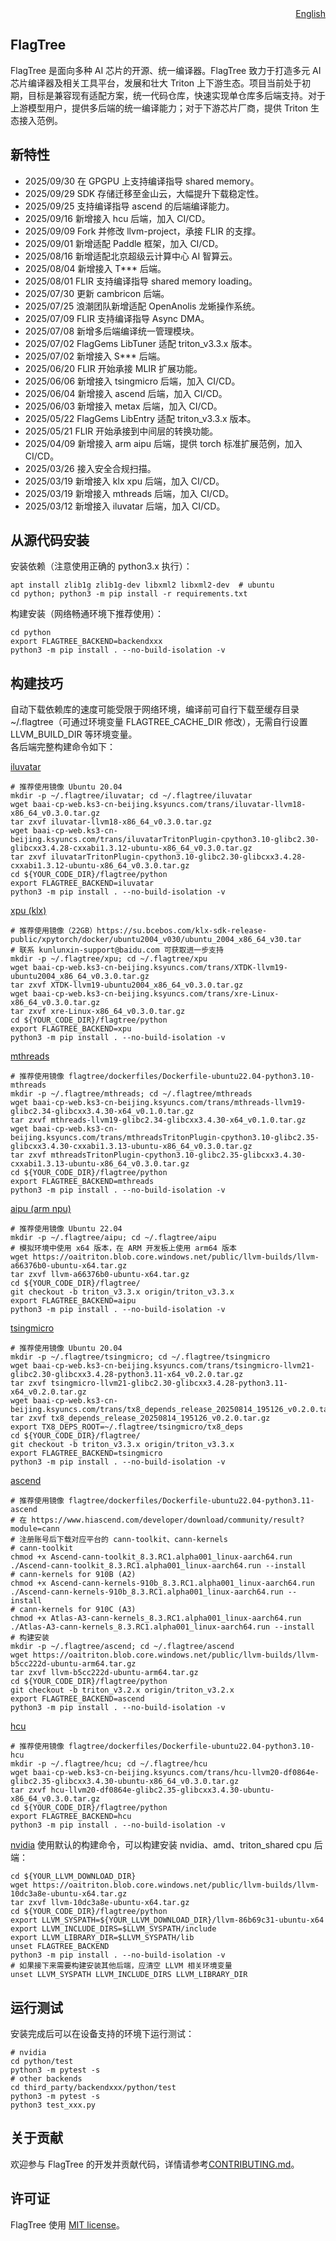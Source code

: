 <div align="right"><a href="/README.md">English</a></div>

## FlagTree

FlagTree 是面向多种 AI 芯片的开源、统一编译器。FlagTree 致力于打造多元 AI 芯片编译器及相关工具平台，发展和壮大 Triton 上下游生态。项目当前处于初期，目标是兼容现有适配方案，统一代码仓库，快速实现单仓库多后端支持。对于上游模型用户，提供多后端的统一编译能力；对于下游芯片厂商，提供 Triton 生态接入范例。

## 新特性
* 2025/09/30 在 GPGPU 上支持编译指导 shared memory。
* 2025/09/29 SDK 存储迁移至金山云，大幅提升下载稳定性。
* 2025/09/25 支持编译指导 ascend 的后端编译能力。
* 2025/09/16 新增接入 hcu 后端，加入 CI/CD。
* 2025/09/09 Fork 并修改 llvm-project，承接 FLIR 的支撑。
* 2025/09/01 新增适配 Paddle 框架，加入 CI/CD。
* 2025/08/16 新增适配北京超级云计算中心 AI 智算云。
* 2025/08/04 新增接入 T*** 后端。
* 2025/08/01 FLIR 支持编译指导 shared memory loading。
* 2025/07/30 更新 cambricon 后端。
* 2025/07/25 浪潮团队新增适配 OpenAnolis 龙蜥操作系统。
* 2025/07/09 FLIR 支持编译指导 Async DMA。
* 2025/07/08 新增多后端编译统一管理模块。
* 2025/07/02 FlagGems LibTuner 适配 triton_v3.3.x 版本。
* 2025/07/02 新增接入 S*** 后端。
* 2025/06/20 FLIR 开始承接 MLIR 扩展功能。
* 2025/06/06 新增接入 tsingmicro 后端，加入 CI/CD。
* 2025/06/04 新增接入 ascend 后端，加入 CI/CD。
* 2025/06/03 新增接入 metax 后端，加入 CI/CD。
* 2025/05/22 FlagGems LibEntry 适配 triton_v3.3.x 版本。
* 2025/05/21 FLIR 开始承接到中间层的转换功能。
* 2025/04/09 新增接入 arm aipu 后端，提供 torch 标准扩展范例，加入 CI/CD。
* 2025/03/26 接入安全合规扫描。
* 2025/03/19 新增接入 klx xpu 后端，加入 CI/CD。
* 2025/03/19 新增接入 mthreads 后端，加入 CI/CD。
* 2025/03/12 新增接入 iluvatar 后端，加入 CI/CD。

## 从源代码安装
安装依赖（注意使用正确的 python3.x 执行）：
```shell
apt install zlib1g zlib1g-dev libxml2 libxml2-dev  # ubuntu
cd python; python3 -m pip install -r requirements.txt
```

构建安装（网络畅通环境下推荐使用）：
```shell
cd python
export FLAGTREE_BACKEND=backendxxx
python3 -m pip install . --no-build-isolation -v
```

## 构建技巧

自动下载依赖库的速度可能受限于网络环境，编译前可自行下载至缓存目录 ~/.flagtree（可通过环境变量 FLAGTREE_CACHE_DIR 修改），无需自行设置 LLVM_BUILD_DIR 等环境变量。 <br>
各后端完整构建命令如下： <br>

[iluvatar](https://github.com/FlagTree/flagtree/tree/main/third_party/iluvatar/)
```shell
# 推荐使用镜像 Ubuntu 20.04
mkdir -p ~/.flagtree/iluvatar; cd ~/.flagtree/iluvatar
wget baai-cp-web.ks3-cn-beijing.ksyuncs.com/trans/iluvatar-llvm18-x86_64_v0.3.0.tar.gz
tar zxvf iluvatar-llvm18-x86_64_v0.3.0.tar.gz
wget baai-cp-web.ks3-cn-beijing.ksyuncs.com/trans/iluvatarTritonPlugin-cpython3.10-glibc2.30-glibcxx3.4.28-cxxabi1.3.12-ubuntu-x86_64_v0.3.0.tar.gz
tar zxvf iluvatarTritonPlugin-cpython3.10-glibc2.30-glibcxx3.4.28-cxxabi1.3.12-ubuntu-x86_64_v0.3.0.tar.gz
cd ${YOUR_CODE_DIR}/flagtree/python
export FLAGTREE_BACKEND=iluvatar
python3 -m pip install . --no-build-isolation -v
```
[xpu (klx)](https://github.com/FlagTree/flagtree/tree/main/third_party/xpu/)
```shell
# 推荐使用镜像（22GB）https://su.bcebos.com/klx-sdk-release-public/xpytorch/docker/ubuntu2004_v030/ubuntu_2004_x86_64_v30.tar
# 联系 kunlunxin-support@baidu.com 可获取进一步支持
mkdir -p ~/.flagtree/xpu; cd ~/.flagtree/xpu
wget baai-cp-web.ks3-cn-beijing.ksyuncs.com/trans/XTDK-llvm19-ubuntu2004_x86_64_v0.3.0.tar.gz
tar zxvf XTDK-llvm19-ubuntu2004_x86_64_v0.3.0.tar.gz
wget baai-cp-web.ks3-cn-beijing.ksyuncs.com/trans/xre-Linux-x86_64_v0.3.0.tar.gz
tar zxvf xre-Linux-x86_64_v0.3.0.tar.gz
cd ${YOUR_CODE_DIR}/flagtree/python
export FLAGTREE_BACKEND=xpu
python3 -m pip install . --no-build-isolation -v
```
[mthreads](https://github.com/FlagTree/flagtree/tree/main/third_party/mthreads/)
```shell
# 推荐使用镜像 flagtree/dockerfiles/Dockerfile-ubuntu22.04-python3.10-mthreads
mkdir -p ~/.flagtree/mthreads; cd ~/.flagtree/mthreads
wget baai-cp-web.ks3-cn-beijing.ksyuncs.com/trans/mthreads-llvm19-glibc2.34-glibcxx3.4.30-x64_v0.1.0.tar.gz
tar zxvf mthreads-llvm19-glibc2.34-glibcxx3.4.30-x64_v0.1.0.tar.gz
wget baai-cp-web.ks3-cn-beijing.ksyuncs.com/trans/mthreadsTritonPlugin-cpython3.10-glibc2.35-glibcxx3.4.30-cxxabi1.3.13-ubuntu-x86_64_v0.3.0.tar.gz
tar zxvf mthreadsTritonPlugin-cpython3.10-glibc2.35-glibcxx3.4.30-cxxabi1.3.13-ubuntu-x86_64_v0.3.0.tar.gz
cd ${YOUR_CODE_DIR}/flagtree/python
export FLAGTREE_BACKEND=mthreads
python3 -m pip install . --no-build-isolation -v
```
[aipu (arm npu)](https://github.com/FlagTree/flagtree/tree/triton_v3.3.x/third_party/aipu/)
```shell
# 推荐使用镜像 Ubuntu 22.04
mkdir -p ~/.flagtree/aipu; cd ~/.flagtree/aipu
# 模拟环境中使用 x64 版本，在 ARM 开发板上使用 arm64 版本
wget https://oaitriton.blob.core.windows.net/public/llvm-builds/llvm-a66376b0-ubuntu-x64.tar.gz
tar zxvf llvm-a66376b0-ubuntu-x64.tar.gz
cd ${YOUR_CODE_DIR}/flagtree/
git checkout -b triton_v3.3.x origin/triton_v3.3.x
export FLAGTREE_BACKEND=aipu
python3 -m pip install . --no-build-isolation -v
```
[tsingmicro](https://github.com/FlagTree/flagtree/tree/triton_v3.3.x/third_party/tsingmicro/)
```shell
# 推荐使用镜像 Ubuntu 20.04
mkdir -p ~/.flagtree/tsingmicro; cd ~/.flagtree/tsingmicro
wget baai-cp-web.ks3-cn-beijing.ksyuncs.com/trans/tsingmicro-llvm21-glibc2.30-glibcxx3.4.28-python3.11-x64_v0.2.0.tar.gz
tar zxvf tsingmicro-llvm21-glibc2.30-glibcxx3.4.28-python3.11-x64_v0.2.0.tar.gz
wget baai-cp-web.ks3-cn-beijing.ksyuncs.com/trans/tx8_depends_release_20250814_195126_v0.2.0.tar.gz
tar zxvf tx8_depends_release_20250814_195126_v0.2.0.tar.gz
export TX8_DEPS_ROOT=~/.flagtree/tsingmicro/tx8_deps
cd ${YOUR_CODE_DIR}/flagtree/
git checkout -b triton_v3.3.x origin/triton_v3.3.x
export FLAGTREE_BACKEND=tsingmicro
python3 -m pip install . --no-build-isolation -v
```
[ascend](https://github.com/FlagTree/flagtree/blob/triton_v3.2.x/python/setup_tools/setup_helper.py)
```shell
# 推荐使用镜像 flagtree/dockerfiles/Dockerfile-ubuntu22.04-python3.11-ascend
# 在 https://www.hiascend.com/developer/download/community/result?module=cann
# 注册账号后下载对应平台的 cann-toolkit、cann-kernels
# cann-toolkit
chmod +x Ascend-cann-toolkit_8.3.RC1.alpha001_linux-aarch64.run
./Ascend-cann-toolkit_8.3.RC1.alpha001_linux-aarch64.run --install
# cann-kernels for 910B (A2)
chmod +x Ascend-cann-kernels-910b_8.3.RC1.alpha001_linux-aarch64.run
./Ascend-cann-kernels-910b_8.3.RC1.alpha001_linux-aarch64.run --install
# cann-kernels for 910C (A3)
chmod +x Atlas-A3-cann-kernels_8.3.RC1.alpha001_linux-aarch64.run
./Atlas-A3-cann-kernels_8.3.RC1.alpha001_linux-aarch64.run --install
# 构建安装
mkdir -p ~/.flagtree/ascend; cd ~/.flagtree/ascend
wget https://oaitriton.blob.core.windows.net/public/llvm-builds/llvm-b5cc222d-ubuntu-arm64.tar.gz
tar zxvf llvm-b5cc222d-ubuntu-arm64.tar.gz
cd ${YOUR_CODE_DIR}/flagtree/python
git checkout -b triton_v3.2.x origin/triton_v3.2.x
export FLAGTREE_BACKEND=ascend
python3 -m pip install . --no-build-isolation -v
```
[hcu](https://github.com/FlagTree/flagtree/tree/main/third_party/hcu/)
```shell
# 推荐使用镜像 flagtree/dockerfiles/Dockerfile-ubuntu22.04-python3.10-hcu
mkdir -p ~/.flagtree/hcu; cd ~/.flagtree/hcu
wget baai-cp-web.ks3-cn-beijing.ksyuncs.com/trans/hcu-llvm20-df0864e-glibc2.35-glibcxx3.4.30-ubuntu-x86_64_v0.3.0.tar.gz
tar zxvf hcu-llvm20-df0864e-glibc2.35-glibcxx3.4.30-ubuntu-x86_64_v0.3.0.tar.gz
cd ${YOUR_CODE_DIR}/flagtree/python
export FLAGTREE_BACKEND=hcu
python3 -m pip install . --no-build-isolation -v
```

[nvidia](/third_party/nvidia/)
使用默认的构建命令，可以构建安装 nvidia、amd、triton_shared cpu 后端：
```shell
cd ${YOUR_LLVM_DOWNLOAD_DIR}
wget https://oaitriton.blob.core.windows.net/public/llvm-builds/llvm-10dc3a8e-ubuntu-x64.tar.gz
tar zxvf llvm-10dc3a8e-ubuntu-x64.tar.gz
cd ${YOUR_CODE_DIR}/flagtree/python
export LLVM_SYSPATH=${YOUR_LLVM_DOWNLOAD_DIR}/llvm-86b69c31-ubuntu-x64
export LLVM_INCLUDE_DIRS=$LLVM_SYSPATH/include
export LLVM_LIBRARY_DIR=$LLVM_SYSPATH/lib
unset FLAGTREE_BACKEND
python3 -m pip install . --no-build-isolation -v
# 如果接下来需要构建安装其他后端，应清空 LLVM 相关环境变量
unset LLVM_SYSPATH LLVM_INCLUDE_DIRS LLVM_LIBRARY_DIR
```

## 运行测试

安装完成后可以在设备支持的环境下运行测试：
```shell
# nvidia
cd python/test
python3 -m pytest -s
# other backends
cd third_party/backendxxx/python/test
python3 -m pytest -s
python3 test_xxx.py
```

## 关于贡献

欢迎参与 FlagTree 的开发并贡献代码，详情请参考[CONTRIBUTING.md](/CONTRIBUTING_cn.md)。

## 许可证

FlagTree 使用 [MIT license](/LICENSE)。
